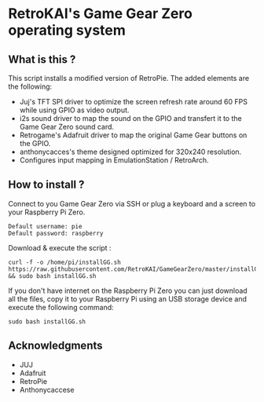 
# RetroKAI's Game Gear Zero operating system


## What is this ?

This script installs a modified version of RetroPie. The added elements are the following:

- Juj's TFT SPI driver to optimize the screen refresh rate around 60 FPS while using GPIO as video output.
- i2s sound driver to map the sound on the GPIO and transfert it to the Game Gear Zero sound card.
- Retrogame's Adafruit driver to map the original Game Gear buttons on the GPIO.
- anthonycacces's theme designed optimized for 320x240 resolution.
- Configures input mapping in EmulationStation / RetroArch.


## How to install ?

Connect to you Game Gear Zero via SSH or plug a keyboard and a screen to your Raspberry Pi Zero.

```
Default username: pie
Default password: raspberry
```

Download & execute the script :

```shell
curl -f -o /home/pi/installGG.sh https://raw.githubusercontent.com/RetroKAI/GameGearZero/master/installGG.sh && sudo bash installGG.sh
```

If you don't have internet on the Raspberry Pi Zero you can just download all the files, copy it to your Raspberry Pi using an USB storage device and execute the following command:

```
sudo bash installGG.sh
```

## Acknowledgments
- JUJ
- Adafruit
- RetroPie
- Anthonycaccese
